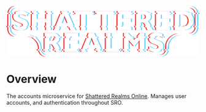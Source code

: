 ![Shattered Realms Online](https://github.com/ShatteredRealms/Documentation/raw/main/assets/images/logo/WhiteLogo.png)

# Overview
The accounts microservice for [Shattered Realms Online](https://github.com/ShatteredRealms/Game). Manages user accounts,
and authentication throughout SRO.

